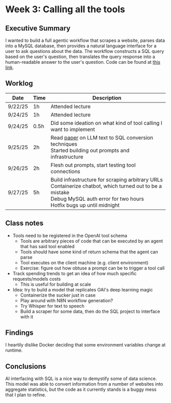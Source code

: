 # Week 3: Calling all the tools

## Executive Summary

I wanted to build a full agentic workflow that scrapes a website, parses data into a MySQL database, then provides a natural language interface for a user to ask questions about the data. The workflow constructs a SQL query based on the user's question, then translates the query response into a human-readable answer to the user's question. Code can be found at [this link](https://github.com/kennionblack/prompt-engineering/tree/main/week3/scraperbot).

## Worklog

<!-- Note that this "table" was mostly generated with a VSCode extension that attempts to make all markdown table cells the same size, hence the strange formatting. I strongly recommend reading this report with something that actually renders the markdown instead of attempting to parse this mess visually. -->

| Date    | Time | Description                                                                                                                                                                         |
| ------- | ---- | ----------------------------------------------------------------------------------------------------------------------------------------------------------------------------------- |
| 9/22/25 | 1h   | Attended lecture                                                                                                                                                                    |
| 9/24/25 | 1h   | Attended lecture                                                                                                                                                                    |
| 9/24/25 | 0.5h | Did some ideation on what kind of tool calling I want to implement                                                                                                                  |
| 9/25/25 | 2h   | Read [paper](https://arxiv.org/abs/2305.11853) on LLM text to SQL conversion techniques</br>Started building out prompts and infrastructure                                         |
| 9/26/25 | 2h   | Flesh out prompts, start testing tool connections                                                                                                                                   |
| 9/27/25 | 5h   | Build infrastructure for scraping arbitrary URLs<br>Containerize chatbot, which turned out to be a mistake<br>Debug MySQL auth error for two hours<br>Hotfix bugs up until midnight |

## Class notes

- Tools need to be registered in the OpenAI tool schema
  - Tools are arbitrary pieces of code that can be executed by an agent that has said tool enabled
  - Tools should have some kind of return schema that the agent can parse
  - Tool executes on the client machine (e.g. client environment)
  - Exercise: figure out how obtuse a prompt can be to trigger a tool call
- Track spending trends to get an idea of how much specific requests/models costs
  - This is useful for building at scale
- Idea: try to build a model that replicates OAI's deep learning magic
  - Containerize the sucker just in case
  - Play around with N8N workflow generation?
  - Try Whisper for text to speech
  - Build a scraper for some data, then do the SQL project to interface with it

## Findings

I heartily dislike Docker deciding that some environment variables change at runtime.

## Conclusions

AI interfacing with SQL is a nice way to demystify some of data science. This model was able to convert information from a number of websites into aggregate statistics, but the code as it currently stands is a buggy mess that I plan to refine.
